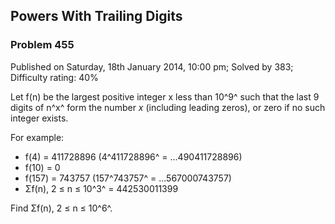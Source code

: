 Powers With Trailing Digits
---------------------------

### Problem 455

Published on Saturday, 18th January 2014, 10:00 pm; Solved by 383;
Difficulty rating: 40%

Let f(n) be the largest positive integer x less than 10^9^ such that the
last 9 digits of n^x^ form the number *x* (including leading zeros), or
zero if no such integer exists.

For example:

-   f(4) = 411728896 (4^411728896^ = ...490411728896)
-   f(10) = 0
-   f(157) = 743757 (157^743757^ = ...567000743757)
-   Σf(n), 2 ≤ n ≤ 10^3^ = 442530011399

Find Σf(n), 2 ≤ n ≤ 10^6^.
